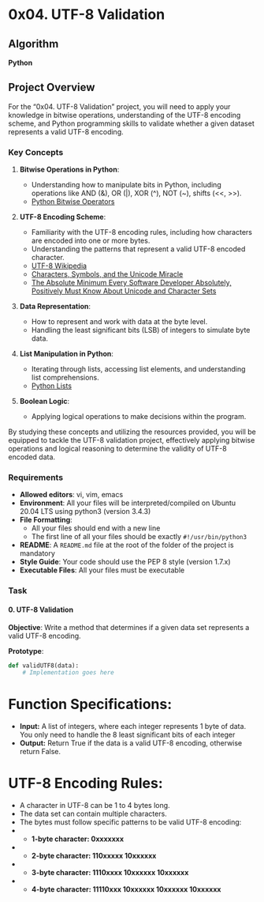 # 0x04. UTF-8 Validation

## Algorithm
**Python**

## Project Overview
For the “0x04. UTF-8 Validation” project, you will need to apply your knowledge in bitwise operations, understanding of the UTF-8 encoding scheme, and Python programming skills to validate whether a given dataset represents a valid UTF-8 encoding.

### Key Concepts
1. **Bitwise Operations in Python**:
   - Understanding how to manipulate bits in Python, including operations like AND (&), OR (|), XOR (^), NOT (~), shifts (<<, >>).
   - [Python Bitwise Operators](https://wiki.python.org/moin/BitwiseOperators)

2. **UTF-8 Encoding Scheme**:
   - Familiarity with the UTF-8 encoding rules, including how characters are encoded into one or more bytes.
   - Understanding the patterns that represent a valid UTF-8 encoded character.
   - [UTF-8 Wikipedia](https://en.wikipedia.org/wiki/UTF-8)
   - [Characters, Symbols, and the Unicode Miracle](https://manishearth.github.io/blog/2017/01/14/characters-symbols-and-the-unicode-miracle/)
   - [The Absolute Minimum Every Software Developer Absolutely, Positively Must Know About Unicode and Character Sets](https://www.joelonsoftware.com/2003/10/08/the-absolute-minimum-every-software-developer-absolutely-positively-must-know-about-unicode-and-character-sets-no-excuses/)

3. **Data Representation**:
   - How to represent and work with data at the byte level.
   - Handling the least significant bits (LSB) of integers to simulate byte data.

4. **List Manipulation in Python**:
   - Iterating through lists, accessing list elements, and understanding list comprehensions.
   - [Python Lists](https://docs.python.org/3/tutorial/datastructures.html#more-on-lists)

5. **Boolean Logic**:
   - Applying logical operations to make decisions within the program.

By studying these concepts and utilizing the resources provided, you will be equipped to tackle the UTF-8 validation project, effectively applying bitwise operations and logical reasoning to determine the validity of UTF-8 encoded data.

### Requirements
- **Allowed editors**: vi, vim, emacs
- **Environment**: All your files will be interpreted/compiled on Ubuntu 20.04 LTS using python3 (version 3.4.3)
- **File Formatting**:
  - All your files should end with a new line
  - The first line of all your files should be exactly `#!/usr/bin/python3`
- **README**: A `README.md` file at the root of the folder of the project is mandatory
- **Style Guide**: Your code should use the PEP 8 style (version 1.7.x)
- **Executable Files**: All your files must be executable

### Task

#### 0. UTF-8 Validation
**Objective**: Write a method that determines if a given data set represents a valid UTF-8 encoding.

**Prototype**:
```python
def validUTF8(data):
    # Implementation goes here
```

# Function Specifications:

- **Input:** A list of integers, where each integer represents 1 byte of data. You only need to handle the 8 least significant bits of each integer  
- **Output:** Return True if the data is a valid UTF-8 encoding, otherwise return False.

# UTF-8 Encoding Rules:

- A character in UTF-8 can be 1 to 4 bytes long.
- The data set can contain multiple characters.
- The bytes must follow specific patterns to be valid UTF-8 encoding:
- - **1-byte character: 0xxxxxxx**
- - **2-byte character: 110xxxxx 10xxxxxx**
- - **3-byte character: 1110xxxx 10xxxxxx 10xxxxxx**
- - **4-byte character: 11110xxx 10xxxxxx 10xxxxxx 10xxxxxx**
